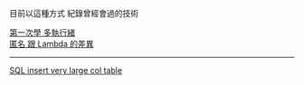 
目前以這種方式 紀錄曾經會過的技術


[第一次學 多執行緒](/multithreading/multithreading.md)  
[匿名 跟 Lambda  的差異](/Anonymous_Lambda/Anonymous_Lambda.md)  

---
[SQL insert very large col table](/SQL/SQL.md)  